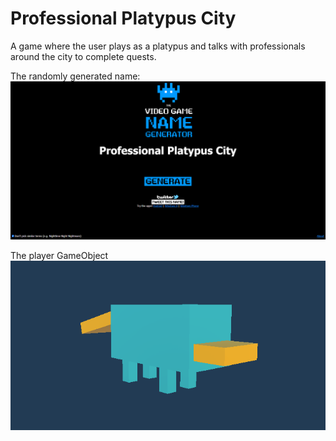 # Professional Platypus City

A game where the user plays as a platypus and talks with professionals around the city to complete quests. 

The randomly generated name:
![Generated Name Image](https://github.com/rhysstever/ProfessionalPlatypusCity/blob/main/Assets/Images/generatedName.PNG)

The player GameObject
![Platypus Object Image](https://github.com/rhysstever/ProfessionalPlatypusCity/blob/main/Assets/Images/platypus.PNG)
